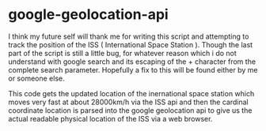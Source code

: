# google-geolocation-api

I think my future self will thank me for writing this script and attempting to track the position of the ISS ( International Space Station ).
Though the last part of the script is still a little bug, for whatever reason which i do not understand with google search and its escaping of the + character from the complete search parameter. Hopefully a fix to this will be found either by me or someone else.

This code gets the updated location of the inernational space station which moves very fast at about 28000km/h via the ISS api and then the cardinal coordinate location is parsed into the google geolocation api to give us the actual readable physical location of the ISS via a web browser.
